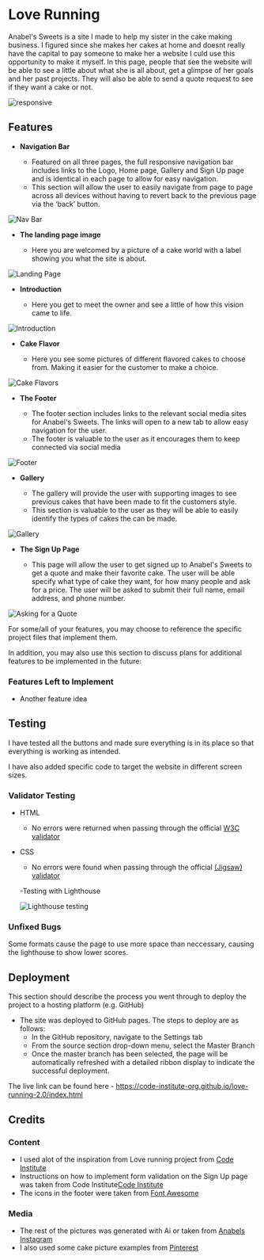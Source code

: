 # Love Running

Anabel's Sweets is a site I made to help my sister in the cake making business. I figured since she makes her cakes at home and doesnt really have the capital to pay someone to make her a website I culd use this opportunity to make it myself. In this page, people that see the website will be able to see a little about what she is all about, get a glimpse of her goals and her past projects. They will also be able to send a quote request to see if they want a cake or not.

![responsive](https://github.com/elantiguoale/anabelsweets/assets/59495965/bf1d283b-c962-4340-8a36-a8574db26d41)

## Features 

- __Navigation Bar__

  - Featured on all three pages, the full responsive navigation bar includes links to the Logo, Home page, Gallery and Sign Up page and is identical in each page to allow for easy navigation.
  - This section will allow the user to easily navigate from page to page across all devices without having to revert back to the previous page via the ‘back’ button. 

![Nav Bar](https://github.com/elantiguoale/anabelsweets/assets/59495965/0c4c9f79-92ca-439e-b48b-62b8ab646014)

- __The landing page image__

  - Here you are welcomed by a picture of a cake world with a label showing you what the site is about.

![Landing Page](https://github.com/elantiguoale/anabelsweets/assets/59495965/74783a35-cca9-4206-84cb-45f38d98eddc)

- __Introduction__

  - Here you get to meet the owner and see a little of how this vision came to life.

![Introduction](https://github.com/elantiguoale/anabelsweets/assets/59495965/35966f93-16ce-4645-9960-30595e5f49b9)

- __Cake Flavor__

  - Here you see some pictures of different flavored cakes to choose from. Making it easier for the customer to make a choice.

![Cake Flavors](https://github.com/elantiguoale/anabelsweets/assets/59495965/d34e2a03-b243-41cb-8660-76b3d9531e47)


- __The Footer__ 

  - The footer section includes links to the relevant social media sites for Anabel's Sweets. The links will open to a new tab to allow easy navigation for the user. 
  - The footer is valuable to the user as it encourages them to keep connected via social media

![Footer](https://github.com/elantiguoale/anabelsweets/assets/59495965/5684eaba-781c-4cac-a6c6-5bc495aad0a5)

- __Gallery__

  - The gallery will provide the user with supporting images to see previous cakes that have been made to fit the customers style. 
  - This section is valuable to the user as they will be able to easily identify the types of cakes the can be made. 

![Gallery](https://github.com/elantiguoale/anabelsweets/assets/59495965/40657bae-689e-404f-8e68-342bab2965bf)

- __The Sign Up Page__

  - This page will allow the user to get signed up to Anabel's Sweets to get a quote and make their favorite cake. The user will be able specify what type of cake they want, for how many people and ask for a price. The user will be asked to submit their full name, email address, and phone number. 

![Asking for a Quote](https://github.com/elantiguoale/anabelsweets/assets/59495965/176edff3-9dbb-4a6b-bdcb-f66643b0e871)

For some/all of your features, you may choose to reference the specific project files that implement them.

In addition, you may also use this section to discuss plans for additional features to be implemented in the future:

### Features Left to Implement

- Another feature idea

## Testing 

I have tested all the buttons and made sure everything is in its place so that everything is working as intended. 

I have also added specific code to target the website in different screen sizes.



### Validator Testing 

- HTML
  - No errors were returned when passing through the official [W3C validator](https://validator.w3.org/nu/?doc=https%3A%2F%2Fcode-institute-org.github.io%2Flove-running-2.0%2Findex.html)
- CSS
  - No errors were found when passing through the official [(Jigsaw) validator](https://jigsaw.w3.org/css-validator/validator?uri=https%3A%2F%2Fvalidator.w3.org%2Fnu%2F%3Fdoc%3Dhttps%253A%252F%252Fcode-institute-org.github.io%252Flove-running-2.0%252Findex.html&profile=css3svg&usermedium=all&warning=1&vextwarning=&lang=en#css)

  -Testing with Lighthouse

  ![Lighthouse testing](https://github.com/elantiguoale/anabelsweets/assets/59495965/6762baf2-eb6d-460a-9bb8-c335cde036d2)

### Unfixed Bugs

Some formats cause the page to use more space than neccessary, causing the lighthouse to show lower scores.

## Deployment

This section should describe the process you went through to deploy the project to a hosting platform (e.g. GitHub) 

- The site was deployed to GitHub pages. The steps to deploy are as follows: 
  - In the GitHub repository, navigate to the Settings tab 
  - From the source section drop-down menu, select the Master Branch
  - Once the master branch has been selected, the page will be automatically refreshed with a detailed ribbon display to indicate the successful deployment. 

The live link can be found here - https://code-institute-org.github.io/love-running-2.0/index.html 


## Credits 
### Content 

- I used alot of the inspiration from Love running project from [Code Institute](https://codeinstitute.com)
- Instructions on how to implement form validation on the Sign Up page was taken from Code Institute[Code Institute](https://codeinstitute.com)
- The icons in the footer were taken from [Font Awesome](https://fontawesome.com/)

### Media

- The rest of the pictures was generated with Ai or taken from [Anabels Instagram](https://www.instagram.com/anabelssweets/)
- I also used some cake picture examples from [Pinterest](https://Pinterest.com)

